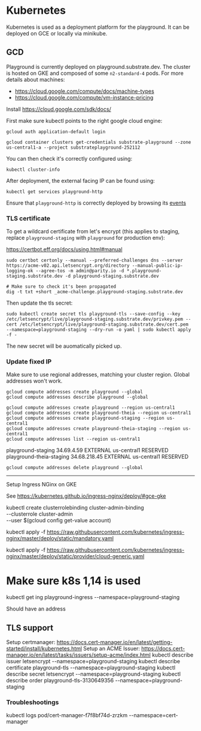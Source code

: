 # Kubernetes

Kubernetes is used as a deployment platform for the playground. It can be deployed on GCE or locally via minikube.

## GCD

Playground is currently deployed on playground.substrate.dev. The cluster is hosted on GKE and composed of some `n2-standard-4` pods.
For more details about machines:

* https://cloud.google.com/compute/docs/machine-types
* https://cloud.google.com/compute/vm-instance-pricing

Install https://cloud.google.com/sdk/docs/

First make sure kubectl points to the right google cloud engine:

```
gcloud auth application-default login

gcloud container clusters get-credentials substrate-playground --zone us-central1-a --project substrateplayground-252112
```

You can then check it's correctly configured using:

```
kubectl cluster-info
```

After deployment, the external facing IP can be found using:

```
kubectl get services playground-http
```

Ensure that `playground-http` is correctly deployed by browsing its [events](https://console.cloud.google.com/kubernetes/service/us-central1-a/substrate-playground/default/playground-http?project=substrateplayground-252112&organizationId=939403632241&tab=events&duration=PT1H&pod_summary_list_tablesize=20&playground-http_events_tablesize=50)

### TLS certificate

To get a wildcard certificate from let's encrypt (this applies to staging, replace `playground-staging` with `playground` for production env):

https://certbot.eff.org/docs/using.html#manual

```
sudo certbot certonly --manual --preferred-challenges dns --server https://acme-v02.api.letsencrypt.org/directory --manual-public-ip-logging-ok --agree-tos -m admin@parity.io -d *.playground-staging.substrate.dev -d playground-staging.substrate.dev

# Make sure to check it's been propagated 
dig -t txt +short _acme-challenge.playground-staging.substrate.dev
```

Then update the tls secret:

```
sudo kubectl create secret tls playground-tls --save-config --key /etc/letsencrypt/live/playground-staging.substrate.dev/privkey.pem --cert /etc/letsencrypt/live/playground-staging.substrate.dev/cert.pem  --namespace=playground-staging --dry-run -o yaml | sudo kubectl apply -f -
```

The new secret will be auomatically picked up.

### Update fixed IP

Make sure to use regional addresses, matching your cluster region. Global addresses won't work.

```
gcloud compute addresses create playground --global
gcloud compute addresses describe playground --global
```

```
gcloud compute addresses create playground --region us-central1
gcloud compute addresses create playground-theia --region us-central1
gcloud compute addresses create playground-staging --region us-central1
gcloud compute addresses create playground-theia-staging --region us-central1
gcloud compute addresses list --region us-central1
```

playground-staging        34.69.4.59      EXTERNAL                    us-central1          RESERVED
playground-theia-staging  34.68.218.45    EXTERNAL                    us-central1          RESERVED

```
gcloud compute addresses delete playground --global
```


-----------------------------------


Setup Ingress NGinx on GKE

See https://kubernetes.github.io/ingress-nginx/deploy/#gce-gke

kubectl create clusterrolebinding cluster-admin-binding \
  --clusterrole cluster-admin \
  --user $(gcloud config get-value account)

kubectl apply -f https://raw.githubusercontent.com/kubernetes/ingress-nginx/master/deploy/static/mandatory.yaml

kubectl apply -f https://raw.githubusercontent.com/kubernetes/ingress-nginx/master/deploy/static/provider/cloud-generic.yaml

# Make sure k8s 1,14 is used


kubectl get ing playground-ingress --namespace=playground-staging

Should have an address

## TLS support

Setup certmanager: https://docs.cert-manager.io/en/latest/getting-started/install/kubernetes.html
Setup an ACME Issuer: https://docs.cert-manager.io/en/latest/tasks/issuers/setup-acme/index.html
kubectl describe issuer letsencrypt --namespace=playground-staging
kubectl describe certificate playground-tls --namespace=playground-staging
kubectl describe secret letsencrypt --namespace=playground-staging
kubectl describe order playground-tls-3130649356 --namespace=playground-staging

### Troubleshootings

kubectl logs pod/cert-manager-f7f8bf74d-zrzkm --namespace=cert-manager